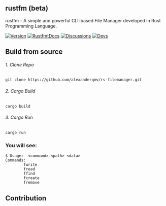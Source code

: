 ## rustfm (beta)
rustfm - A simple and powerful CLI-based File Manager developed in Rust Programming Language.
 
[![Version](https://img.shields.io/badge/version-0.1.0@alpha-blue)]()
[![RustfmtDocs](https://img.shields.io/badge/rustfm-docs-red)]()
[![Discussions](https://img.shields.io/badge/discussions-goto-purple)]()
[![Devs](https://img.shields.io/badge/dev-QMVCorp.-orange)]()

## Build from source
###### 1. Clone Repo
```shell
git clone https://github.com/alexanderqmv/rs-filemanager.git
```
###### 2. Cargo Build
```shell
cargo build
```
###### 3. Cargo Run
```shell
cargo run
```



### You will see:
```shell
$ Usage:  <command> <path> <data>
Commands:
        fwrite
        fread
        ffind
        fcreate
        fremove

```

## Contribution
